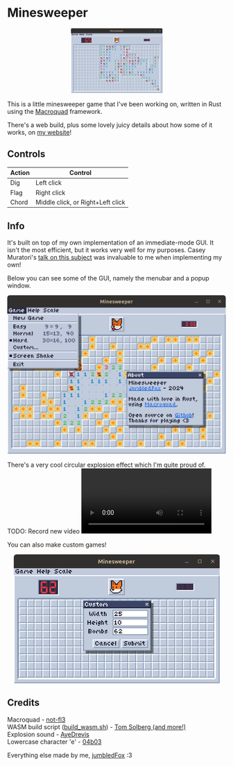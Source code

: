 # Minesweeper
<p align="center"><img src="/docs/ms.png"  width="211"></p>

This is a little minesweeper game that I've been working on, written in Rust using the [Macroquad](https://github.com/not-fl3/macroquad) framework.
 
 There's a web build, plus some lovely juicy details about how some of it works, on [my website](https://jumbledfox.github.io/minesweeper)!

## Controls
|Action|Control|
|--|--|
|Dig|Left click|
|Flag|Right click|
|Chord|Middle click, or Right+Left click|

## Info
It's built on top of my own implementation of an immediate-mode GUI. It isn't the most efficient, but it works very well for my purposes. Casey Muratori's [talk on this subject](https://youtu.be/Z1qyvQsjK5Y) was invaluable to me when implementing my own!

Below you can see some of the GUI,  namely the menubar and a popup window.<p align="center"><img src="/docs/menubar_popup.png" width="509"></p>

There's a very cool circular explosion effect which I'm quite proud of.
TODO: Record new video
<video src="/docs/explosions.mp4" />

You can also make custom games!
<p align="center"><img src="/docs/custom.png" width="475"></p>

##  Credits
Macroquad - [not-fl3](https://github.com/not-fl3/macroquad)   
WASM build script ([build_wasm.sh](build_wasm.sh)) - [Tom Solberg (and more!)](https://gist.github.com/nicolas-sabbatini/8af10dddc96be76d2bf24fc671131add)   
Explosion sound - [AyeDrevis](https://freesound.org/people/AyaDrevis/sounds/649191/)   
Lowercase character 'e' - [04b03](https://www.dafont.com/04b-03.font)   

Everything else made by me, [jumbledFox](https://jumbledfox.github.io) :3   
